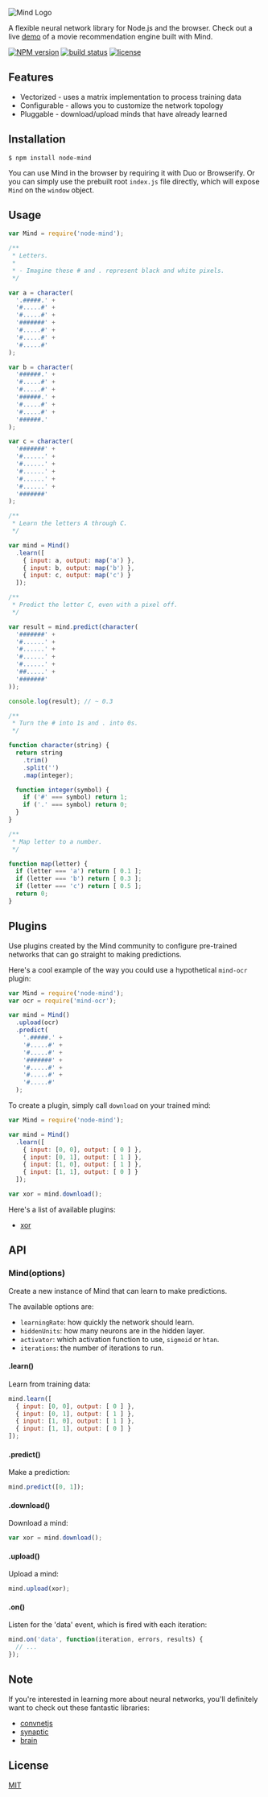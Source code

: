 ![Mind Logo](https://cldup.com/D1yUfBz7Iu.png)

A flexible neural network library for Node.js and the browser. Check out a live [demo](http://www.mindjs.net/) of a movie recommendation engine built with Mind.

[![NPM version][npm-image]][npm-url]
[![build status][circle-image]][circle-url]
[![license][license-image]][license-url]

## Features

- Vectorized - uses a matrix implementation to process training data
- Configurable - allows you to customize the network topology
- Pluggable - download/upload minds that have already learned

## Installation

    $ npm install node-mind

You can use Mind in the browser by requiring it with Duo or Browserify. Or you can simply use the prebuilt root `index.js` file directly, which will expose `Mind` on the `window` object.

## Usage

```js
var Mind = require('node-mind');

/**
 * Letters.
 *
 * - Imagine these # and . represent black and white pixels.
 */

var a = character(
  '.#####.' +
  '#.....#' +
  '#.....#' +
  '#######' +
  '#.....#' +
  '#.....#' +
  '#.....#'
);

var b = character(
  '######.' +
  '#.....#' +
  '#.....#' +
  '######.' +
  '#.....#' +
  '#.....#' +
  '######.'
);

var c = character(
  '#######' +
  '#......' +
  '#......' +
  '#......' +
  '#......' +
  '#......' +
  '#######'
);

/**
 * Learn the letters A through C.
 */

var mind = Mind()
  .learn([
    { input: a, output: map('a') },
    { input: b, output: map('b') },
    { input: c, output: map('c') }
  ]);

/**
 * Predict the letter C, even with a pixel off.
 */

var result = mind.predict(character(
  '#######' +
  '#......' +
  '#......' +
  '#......' +
  '#......' +
  '##.....' +
  '#######'
));

console.log(result); // ~ 0.3

/**
 * Turn the # into 1s and . into 0s.
 */

function character(string) {
  return string
    .trim()
    .split('')
    .map(integer);

  function integer(symbol) {
    if ('#' === symbol) return 1;
    if ('.' === symbol) return 0;
  }
}

/**
 * Map letter to a number.
 */

function map(letter) {
  if (letter === 'a') return [ 0.1 ];
  if (letter === 'b') return [ 0.3 ];
  if (letter === 'c') return [ 0.5 ];
  return 0;
}
```

## Plugins

Use plugins created by the Mind community to configure pre-trained networks that can go straight to making predictions.

Here's a cool example of the way you could use a hypothetical `mind-ocr` plugin:

```js
var Mind = require('node-mind');
var ocr = require('mind-ocr');

var mind = Mind()
  .upload(ocr)
  .predict(
    '.#####.' +
    '#.....#' +
    '#.....#' +
    '#######' +
    '#.....#' +
    '#.....#' +
    '#.....#'
  );
```

To create a plugin, simply call `download` on your trained mind:

```js
var Mind = require('node-mind');

var mind = Mind()
  .learn([
    { input: [0, 0], output: [ 0 ] },
    { input: [0, 1], output: [ 1 ] },
    { input: [1, 0], output: [ 1 ] },
    { input: [1, 1], output: [ 0 ] }
  ]);

var xor = mind.download();
```

Here's a list of available plugins:

- [xor](https://github.com/stevenmiller888/mind-xor)

## API

### Mind(options)
Create a new instance of Mind that can learn to make predictions.

The available options are:
* `learningRate`: how quickly the network should learn.
* `hiddenUnits`: how many neurons are in the hidden layer.
* `activator`: which activation function to use, `sigmoid` or `htan`.
* `iterations`: the number of iterations to run.

#### .learn()

Learn from training data:

```js
mind.learn([
  { input: [0, 0], output: [ 0 ] },
  { input: [0, 1], output: [ 1 ] },
  { input: [1, 0], output: [ 1 ] },
  { input: [1, 1], output: [ 0 ] }
]);
```

#### .predict()

Make a prediction:

```js
mind.predict([0, 1]);
```

#### .download()

Download a mind:

```js
var xor = mind.download();
```

#### .upload()

Upload a mind:

```js
mind.upload(xor);
```

#### .on()

Listen for the 'data' event, which is fired with each iteration:

```js
mind.on('data', function(iteration, errors, results) {
  // ...
});
```

## Note

If you're interested in learning more about neural networks, you'll definitely want to check out these fantastic libraries:

- [convnetjs](https://github.com/karpathy/convnetjs)
- [synaptic](https://github.com/cazala/synaptic)
- [brain](https://github.com/harthur/brain)

## License

[MIT](https://tldrlegal.com/license/mit-license)

[npm-image]: https://img.shields.io/npm/v/node-mind.svg?style=flat-square
[npm-url]: https://npmjs.org/package/node-mind
[circle-image]: https://img.shields.io/circleci/project/stevenmiller888/mind.svg
[circle-url]: https://circleci.com/gh/stevenmiller888/mind
[license-image]: https://img.shields.io/npm/l/express.svg
[license-url]: https://tldrlegal.com/license/mit-license
